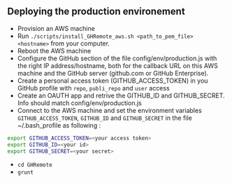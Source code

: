 ## Deploying the production environement 

- Provision an AWS machine 
- Run ```./scripts/install_GHRemote_aws.sh <path_to_pem_file> <hostname>``` from your computer.
- Reboot the AWS machine 
- Configure the GitHub section of the file config/env/production.js with the right IP address/hostname, both for the callback URL on this AWS machine and the GitHub server (github.com or GitHub Enterprise). 
- Create a personal access token (GITHUB_ACCESS_TOKEN) in you GitHub profile with ```repo```, ```publi_repo``` and ```user``` access
- Create an OAUTH app and retrive the GITHUB_ID and GITHUB_SECRET. Info should match config/env/production.js 
- Connect to the AWS machine and set the environment variables ```GITHUB_ACCESS_TOKEN```,  ```GITHUB_ID``` and  ```GITHUB_SECRET```  in the file ~/.bash_profile as following :
```bash
export GITHUB_ACCESS_TOKEN=<your access token>
export GITHUB_ID=<your id>
export GITHUB_SECRET=<your secret>
```
- ```cd GHRemote```
- ```grunt```

